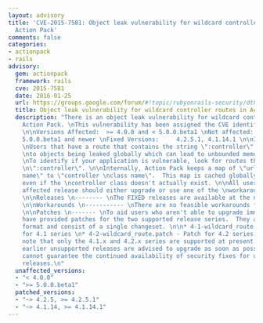 ```yaml
---
layout: advisory
title: 'CVE-2015-7581: Object leak vulnerability for wildcard controller routes in
  Action Pack'
comments: false
categories:
- actionpack
- rails
advisory:
  gem: actionpack
  framework: rails
  cve: 2015-7581
  date: 2016-01-25
  url: https://groups.google.com/forum/#!topic/rubyonrails-security/dthJ5wL69JE
  title: Object leak vulnerability for wildcard controller routes in Action Pack
  description: "There is an object leak vulnerability for wildcard controllers in
    Action Pack. \nThis vulnerability has been assigned the CVE identifier CVE-2015-7581.
    \n\nVersions Affected:  >= 4.0.0 and < 5.0.0.beta1 \nNot affected:       < 4.0.0,
    5.0.0.beta1 and newer \nFixed Versions:     4.2.5.1, 4.1.14.1 \n\nImpact \n------
    \nUsers that have a route that contains the string \":controller\" are susceptible
    \nto objects being leaked globally which can lead to unbounded memory growth.
    \nTo identify if your application is vulnerable, look for routes that contain
    \n\":controller\". \n\nInternally, Action Pack keeps a map of \"url controller
    name\" to \"controller \nclass name\".  This map is cached globally, and is populated
    even if the \ncontroller class doesn't actually exist. \n\nAll users running an
    affected release should either upgrade or use one of the \nworkarounds immediately.
    \n\nReleases \n-------- \nThe FIXED releases are available at the normal locations.
    \n\nWorkarounds \n----------- \nThere are no feasible workarounds for this issue.
    \n\nPatches \n------- \nTo aid users who aren't able to upgrade immediately we
    have provided patches for the two supported release series.  They are in git-am
    format and consist of a single changeset. \n\n* 4-1-wildcard_route.patch - Patch
    for 4.1 series \n* 4-2-wildcard_route.patch - Patch for 4.2 series \n\nPlease
    note that only the 4.1.x and 4.2.x series are supported at present.  Users of
    earlier unsupported releases are advised to upgrade as soon as possible as we
    cannot guarantee the continued availability of security fixes for unsupported
    releases.\n"
  unaffected_versions:
  - "< 4.0.0"
  - ">= 5.0.0.beta1"
  patched_versions:
  - "~> 4.2.5, >= 4.2.5.1"
  - "~> 4.1.14, >= 4.1.14.1"
---
```


